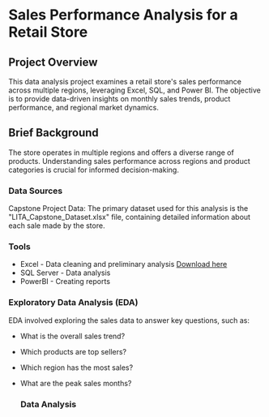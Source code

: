 # Sales Performance Analysis for a Retail Store

## Project Overview
This data analysis project examines a retail store's sales performance across multiple regions, leveraging Excel, SQL, and Power BI. The objective is to provide data-driven insights on monthly sales trends, product performance, and regional market dynamics.

## Brief Background
The store operates in multiple regions and offers a diverse range of products. Understanding sales performance across regions and product categories is crucial for informed decision-making.

### Data Sources
Capstone Project Data: The primary dataset used for this analysis is the "LITA_Capstone_Dataset.xlsx" file, containing detailed information about each sale made by the store.

### Tools
- Excel - Data cleaning and preliminary analysis [Download here](https://microsoft.com)
- SQL Server - Data analysis
- PowerBI - Creating reports

### Exploratory Data Analysis (EDA)
EDA involved exploring the sales data to answer key questions, such as:

- What is the overall sales trend?
- Which products are top sellers?
- Which region has the most sales?
- What are the peak sales months?

  ### Data Analysis
  ```Excel
  

